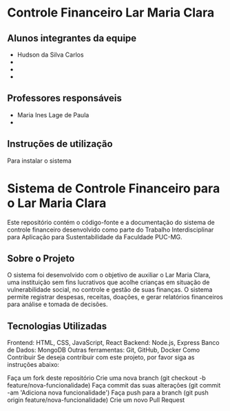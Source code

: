 # Controle Financeiro Lar Maria Clara


## Alunos integrantes da equipe

* Hudson da Silva Carlos
* 
* 
* 

## Professores responsáveis

* Maria Ines Lage de Paula
* 

## Instruções de utilização

Para instalar o sistema

<!-- Assim que a primeira versão do sistema estiver disponível, deverá complementar com as instruções de utilização. Descreva como instalar eventuais dependências e como executar a aplicação. -->

# Sistema de Controle Financeiro para o Lar Maria Clara

Este repositório contém o código-fonte e a documentação do sistema de controle financeiro desenvolvido como parte do Trabalho Interdisciplinar para Aplicação para Sustentabilidade da Faculdade PUC-MG.

## Sobre o Projeto

O sistema foi desenvolvido com o objetivo de auxiliar o Lar Maria Clara, uma instituição sem fins lucrativos que acolhe crianças em situação de vulnerabilidade social, no controle e gestão de suas finanças. O sistema permite registrar despesas, receitas, doações, e gerar relatórios financeiros para análise e tomada de decisões.

## Tecnologias Utilizadas
Frontend: HTML, CSS, JavaScript, React
Backend: Node.js, Express
Banco de Dados: MongoDB
Outras ferramentas: Git, GitHub, Docker
Como Contribuir
Se deseja contribuir com este projeto, por favor siga as instruções abaixo:

Faça um fork deste repositório
Crie uma nova branch (git checkout -b feature/nova-funcionalidade)
Faça commit das suas alterações (git commit -am 'Adiciona nova funcionalidade')
Faça push para a branch (git push origin feature/nova-funcionalidade)
Crie um novo Pull Request